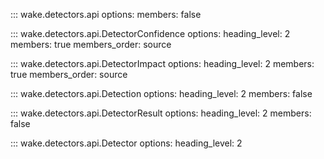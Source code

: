::: wake.detectors.api
    options:
        members: false

::: wake.detectors.api.DetectorConfidence
    options:
        heading_level: 2
        members: true
        members_order: source

::: wake.detectors.api.DetectorImpact
    options:
        heading_level: 2
        members: true
        members_order: source

::: wake.detectors.api.Detection
    options:
        heading_level: 2
        members: false

::: wake.detectors.api.DetectorResult
    options:
        heading_level: 2
        members: false

::: wake.detectors.api.Detector
    options:
        heading_level: 2